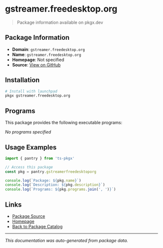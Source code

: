 # gstreamer.freedesktop.org

> Package information available on pkgx.dev

## Package Information

- **Domain**: `gstreamer.freedesktop.org`
- **Name**: `gstreamer.freedesktop.org`
- **Homepage**: Not specified
- **Source**: [View on GitHub](https://github.com/pkgxdev/pantry/tree/main/projects/gstreamer.freedesktop.org/package.yml)

## Installation

```bash
# Install with launchpad
pkgx gstreamer.freedesktop.org
```

## Programs

This package provides the following executable programs:

*No programs specified*

## Usage Examples

```typescript
import { pantry } from 'ts-pkgx'

// Access this package
const pkg = pantry.gstreamerfreedesktoporg

console.log(`Package: ${pkg.name}`)
console.log(`Description: ${pkg.description}`)
console.log(`Programs: ${pkg.programs.join(', ')}`)
```

## Links

- [Package Source](https://github.com/pkgxdev/pantry/tree/main/projects/gstreamer.freedesktop.org/package.yml)
- [Homepage](#)
- [Back to Package Catalog](../package-catalog.md)

---

*This documentation was auto-generated from package data.*
